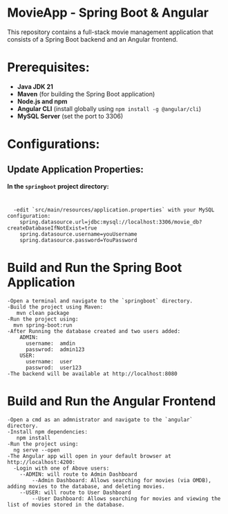 # MovieApp - Spring Boot & Angular
This repository contains a full-stack movie management application that consists of a Spring Boot backend and an Angular frontend.

# Prerequisites:
  - **Java JDK 21** 
  - **Maven** (for building the Spring Boot application)
  - **Node.js and npm**
  - **Angular CLI** (install globally using `npm install -g @angular/cli`)
  - **MySQL Server** (set the port to 3306)


# Configurations:
  ## Update Application Properties:
  **In the `springboot` project directory:**
  #
      -edit `src/main/resources/application.properties` with your MySQL configuration:
        spring.datasource.url=jdbc:mysql://localhost:3306/movie_db?createDatabaseIfNotExist=true 
        spring.datasource.username=youUsername 
        spring.datasource.password=YouPassword

# Build and Run the Spring Boot Application
    -Open a terminal and navigate to the `springboot` directory.
    -Build the project using Maven:
       mvn clean package
    -Run the project using:
      mvn spring-boot:run
    -After Running the database created and two users added: 
        ADMIN:
          username:  amdin
          passwrod:  admin123
        USER:
          username:  user
          passwrod:  user123
    -The backend will be available at http://localhost:8080

# Build and Run the Angular Frontend
    -Open a cmd as an admnistrator and navigate to the `angular` directory.
    -Install npm dependencies:
       npm install
    -Run the project using:
      ng serve --open
    -The Angular app will open in your default browser at http://localhost:4200:
      -Login with one of Above users:
        --ADMIN: will route to Admin Dashboard
            --Admin Dashboard: Allows searching for movies (via OMDB), adding movies to the database, and deleting movies.
        --USER: will route to User Dashboard
            --User Dashboard: Allows searching for movies and viewing the list of movies stored in the database.


  
